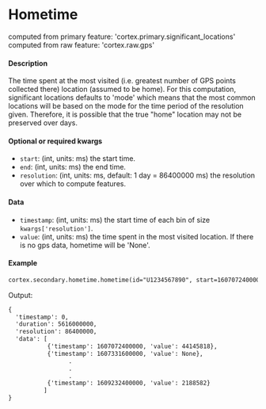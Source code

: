 # Hometime

computed from primary feature: 'cortex.primary.significant_locations'
computed from raw feature: 'cortex.raw.gps'

#### Description

The time spent at the most visited (i.e. greatest number of GPS points collected there) location (assumed to be home). For this computation, significant locations defaults to 'mode' which means that the most common locations will be based on the mode for the time period of the resolution given. Therefore, it is possible that the true "home" location may not be preserved over days. 

#### Optional or required kwargs

- `start`: (int, units: ms) the start time.
- `end`: (int, units: ms) the end time.
- `resolution`: (int, units: ms, default: 1 day = 86400000 ms) the resolution over which to compute features.

#### Data

- `timestamp`: (int, units: ms) the start time of each bin of size `kwargs['resolution']`.
- `value`: (int, units: ms) the time spent in the most visited location. If there is no gps data, hometime will be 'None'.

#### Example

```markdown
cortex.secondary.hometime.hometime(id="U1234567890", start=1607072400000, end=1609232400000, resolution=86400000)
```
Output:
```markdown
{
  'timestamp': 0,
  'duration': 5616000000,
  'resolution': 86400000,
  'data': [
           {'timestamp': 1607072400000, 'value': 44145818},
           {'timestamp': 1607331600000, 'value': None},
                 .
                 .
                 .
           {'timestamp': 1609232400000, 'value': 2188582}
          ]
}
```
